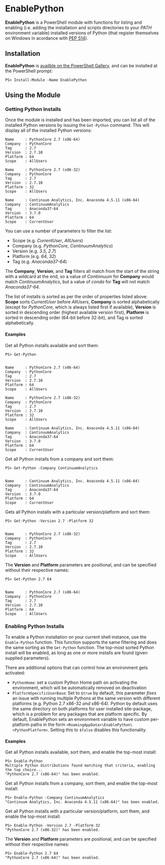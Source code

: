 EnablePython
============
**EnablePython** is a PowerShell module with functions for listing and enabling (i.e. adding the installation and scripts directories to your *PATH* environment variable) installed versions of Python (that register themselves on Windows in acordance with [PEP 514](https://www.python.org/dev/peps/pep-0514/)).

Installation
------------
**EnablePython** is [availble on the PowerShell Gallery](https://www.powershellgallery.com/packages/EnablePython/), and
can be installed at the PowerShell prompt:

    PS> Install-Module -Name EnablePython

Using the Module
----------------

### Getting Python Installs
Once the module is installed and has been imported, you can list all of the installed Python versions by issuing the `Get-Python` command. This will display all of the installed Python versions:
```
Name     : PythonCore 2.7 (x86-64)
Company  : PythonCore
Tag      : 2.7
Version  : 2.7.10
Platform : 64
Scope    : AllUsers

Name     : PythonCore 2.7 (x86-32)
Company  : PythonCore
Tag      : 2.7
Version  : 2.7.10
Platform : 32
Scope    : AllUsers

Name     : Continuum Analytics, Inc. Anaconda 4.5.11 (x86-64)
Company  : ContinuumAnalytics
Tag      : Anaconda37-64
Version  : 3.7.0
Platform : 64
Scope    : CurrentUser
```

You can use a number of parameters to filter the list:

- Scope (e.g. *CurrentUser*, *AllUsers*)
- Company (e.g. *PythonCore*, *ContinuumAnalytics*)
- Version (e.g. *3.5*, *2.7*)
- Platform (e.g. *64*, *32*)
- Tag (e.g. *Anaconda37-64*)

The **Company**, **Version**, and **Tag** filters all match from the start of the string with a wildcard at the end, so a value of *Continnuum* for **Company** would match *ContinuumAnalytics*, but a value of *conda* for **Tag** will not match *Anaconda37-64*.

The list of installs is sorted as per the order of properties listed above.  **Scope** sorts *CurrentUser* before *AllUsers*, **Company** is sorted alphabetically (except for *PythonCore*, which is always listed first if available), **Version** is sorted in descending order (highest available version first), **Platform** is sorted in descending order (64-bit before 32-bit), and Tag is sorted alphabetically.

#### Examples
Get all Python installs available and sort them:

    PS> Get-Python


    Name     : PythonCore 2.7 (x86-64)
    Company  : PythonCore
    Tag      : 2.7
    Version  : 2.7.10
    Platform : 64
    Scope    : AllUsers

    Name     : PythonCore 2.7 (x86-32)
    Company  : PythonCore
    Tag      : 2.7
    Version  : 2.7.10
    Platform : 32
    Scope    : AllUsers

    Name     : Continuum Analytics, Inc. Anaconda 4.5.11 (x86-64)
    Company  : ContinuumAnalytics
    Tag      : Anaconda37-64
    Version  : 3.7.0
    Platform : 64
    Scope    : CurrentUser

Get all Python installs from a company and sort them:

    PS> Get-Python -Company ContinuumAnalytics


    Name     : Continuum Analytics, Inc. Anaconda 4.5.11 (x86-64)
    Company  : ContinuumAnalytics
    Tag      : Anaconda37-64
    Version  : 3.7.0
    Platform : 64
    Scope    : CurrentUser

Gets all Python installs with a particular version/platform and sort them:

    PS> Get-Python -Version 2.7 -Platform 32


    Name     : PythonCore 2.7 (x86-32)
    Company  : PythonCore
    Tag      : 2.7
    Version  : 2.7.10
    Platform : 32
    Scope    : AllUsers

The **Version** and **Platform** parameters are positional, and can be specified without their respective names:

    PS> Get-Python 2.7 64


    Name     : PythonCore 2.7 (x86-64)
    Company  : PythonCore
    Tag      : 2.7
    Version  : 2.7.10
    Platform : 64
    Scope    : AllUsers

### Enabling Python Installs
To enable a Python installation on your current shell instance, use the `Enable-Python` function.  This function supports the same filtering and does the same sorting as the `Get-Python` function.  The top-most sorted Python install will be enabled, as long as one or more installs are found (given supplied parameters).

There are additional options that can control how an environment gets activated:

- `PythonHome`: set a custom Python Home path on activating the environment, which will be automatically removed on deactivation
- `PlatformSpecificUserBase`: Set to `$true` by default, this parameter *fixes* an issue with running multiple Pythons at the same version with different platforms (e.g. Python 2.7 x86-32 *and* x86-64).  Python by default uses the same directory on both platforms for user installed site-package, which is a problem for any packages that are platform specific.  By default, EnablePython sets an environment variable to have custom per-platform paths in the form `<RoamingAppData>\EnablePython\<PythonPlatform>`.  Setting this to `$false` disables this functionality.

#### Examples
Get all Python installs available, sort them, and enable the top-most install:

    PS> Enable-Python
    Multiple Python distributions found matching that criteria, enabling the top choice...
    "PythonCore 2.7 (x86-64)" has been enabled.

Get all Python installs from a company, sort them, and enable the top-most install:

    PS> Enable-Python -Company ContinuumAnalytics
    "Continuum Analytics, Inc. Anaconda 4.5.11 (x86-64)" has been enabled.

Get all Python installs with a particular version/platform, sort them, and enable the top-most install:

    PS> Enable-Python -Version 2.7 -Platform 32
    "PythonCore 2.7 (x86-32)" has been enabled.

The **Version** and **Platform** parameters are positional, and can be specified without their respective names:

    PS> Enable-Python 2.7 64
    "PythonCore 2.7 (x86-64)" has been enabled.
